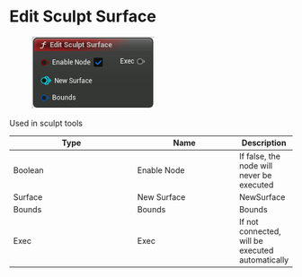 # Edit Sculpt Surface

<div align="left" data-full-width="false">

<figure><img src="Edit_Sculpt_Surface.png" alt=""><figcaption></figcaption></figure>

</div>

Used in sculpt tools

<table>
<thead><tr><th width="250">Type</th><th width="200">Name</th><th>Description</th></tr></thead>
<tbody>
<tr><td>Boolean</td><td>Enable Node</td><td>If false, the node will never be executed</td></tr>
<tr><td>Surface</td><td>New Surface</td><td>NewSurface</td></tr>
<tr><td>Bounds</td><td>Bounds</td><td>Bounds</td></tr>
<tr><td>Exec</td><td>Exec</td><td>If not connected, will be executed automatically</td></tr>
</tbody>
</table>